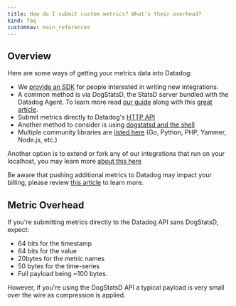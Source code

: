```yaml
---
title: How do I submit custom metrics? What's their overhead?
kind: faq
customnav: main_references
---
```


## Overview

Here are some ways of getting your metrics data into Datadog:

* We [provide an SDK](/developers/integration_sdk) for people interested in writing new integrations.
* A common method is via DogStatsD, the StatsD server bundled with the Datadog Agent. To learn more read [our guide](/developers/dogstatsd) along with this [great article](/developers/metrics).
* Submit metrics directly to Datadog's [HTTP API](/api)
* Another method to consider is using [dogstatsd and the shell](/developers/faq/send-metrics-and-events-using-dogstatsd-and-the-shell)
* Multiple community libraries are [listed here](http://docs.datadoghq.com/libraries/) (Go, Python, PHP, Yammer, Node.js, etc.)

Another option is to extend or fork any of our integrations that run on your localhost, you may learn more [about this here](/developers/new_integration)

Be aware that pushing additional metrics to Datadog may impact your billing, please review [this article](/getting_started/custom_metrics) to learn more.

## Metric Overhead

If you're submitting metrics directly to the Datadog API sans DogStatsD, expect:

* 64 bits for the timestamp
* 64 bits for the value
* 20bytes for the metric names
* 50 bytes for the time-series
* Full payload being ~100 bytes.

However, if you're using the DogStatsD API a typical payload is very small over the wire as compression is applied.

 